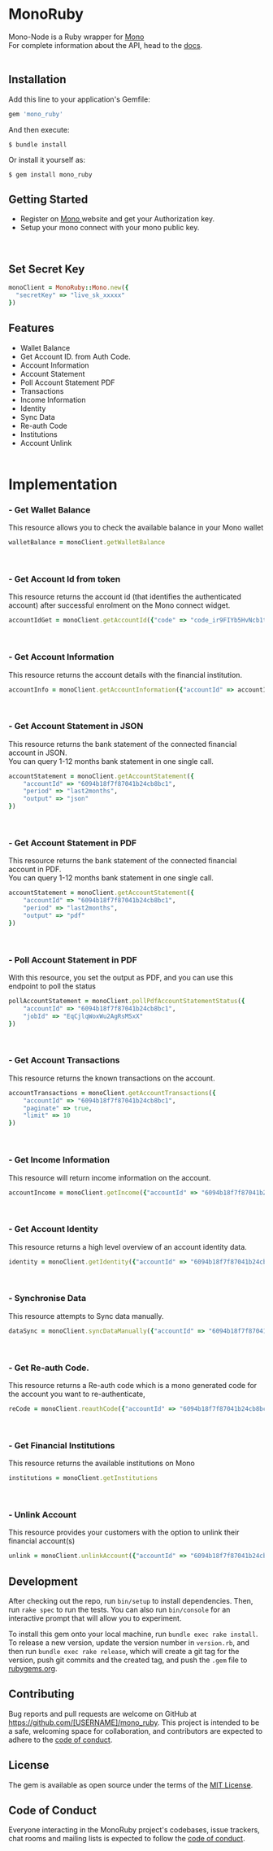 # MonoRuby

Mono-Node is a Ruby wrapper for <a href="https://mono.co"> Mono </a>  
For complete information about the API, head to the <a href="https://docs.mono.co/reference">docs</a>.
<br /><br />

## Installation

Add this line to your application's Gemfile:

```ruby
gem 'mono_ruby'
```

And then execute:

    $ bundle install

Or install it yourself as:

    $ gem install mono_ruby

## Getting Started

- Register on <a href="https://app.withmono.com/dashboard"> Mono </a>  website and get your Authorization key.
- Setup your mono connect with your mono public key.

<br/>


## Set Secret Key
```ruby
monoClient = MonoRuby::Mono.new({
  "secretKey" => "live_sk_xxxxx"
})
```


## Features

- Wallet Balance
- Get Account ID. from Auth Code.
- Account Information
- Account Statement
- Poll Account Statement PDF
- Transactions
- Income Information
- Identity
- Sync Data
- Re-auth Code
- Institutions
- Account Unlink
<br /><br />
# Implementation

### - Get Wallet Balance
This resource allows you to check the available balance in your Mono wallet

```ruby
walletBalance = monoClient.getWalletBalance
```

<br />

### - Get Account Id from token
This resource returns the account id (that identifies the authenticated account) after successful enrolment on the Mono connect widget.
```ruby
accountIdGet = monoClient.getAccountId({"code" => "code_ir9FIYb5HvNcb1tVe9Dp"})
```

<br />

### - Get Account Information
This resource returns the account details with the financial institution.

```ruby
accountInfo = monoClient.getAccountInformation({"accountId" => accountId})
```

<br />

### - Get Account Statement in JSON
This resource returns the bank statement of the connected financial account in JSON.  
You can query 1-12 months bank statement in one single call.
```ruby
accountStatement = monoClient.getAccountStatement({
    "accountId" => "6094b18f7f87041b24cb8bc1",
    "period" => "last2months",
    "output" => "json"
})
```

<br />


### - Get Account Statement in PDF
This resource returns the bank statement of the connected financial account in PDF.  
You can query 1-12 months bank statement in one single call.
```ruby
accountStatement = monoClient.getAccountStatement({
    "accountId" => "6094b18f7f87041b24cb8bc1",
    "period" => "last2months",
    "output" => "pdf"
})
```

<br />


### - Poll Account Statement in PDF
With this resource, you set the output as PDF, and you can use this endpoint to poll the status
```ruby
pollAccountStatement = monoClient.pollPdfAccountStatementStatus({
    "accountId" => "6094b18f7f87041b24cb8bc1",
    "jobId" => "EqCjlqWoxWu2AgRsMSxX"
})
```

<br />

### - Get Account Transactions
This resource returns the known transactions on the account.

```ruby
accountTransactions = monoClient.getAccountTransactions({
    "accountId" => "6094b18f7f87041b24cb8bc1",
    "paginate" => true,
    "limit" => 10
})
```

<br />


### - Get Income Information
This resource will return income information on the account.
```ruby
accountIncome = monoClient.getIncome({"accountId" => "6094b18f7f87041b24cb8bc1"})
```

<br />


### - Get Account Identity
This resource returns a high level overview of an account identity data.
```ruby
identity = monoClient.getIdentity({"accountId" => "6094b18f7f87041b24cb8bc1"})
```

<br />


### - Synchronise Data
This resource attempts to Sync data manually.
```ruby
dataSync = monoClient.syncDataManually({"accountId" => "6094b18f7f87041b24cb8bc1"})
```

<br />


### - Get Re-auth Code. 
This resource returns a Re-auth code which is a mono generated code for the account you want to re-authenticate,
```ruby
reCode = monoClient.reauthCode({"accountId" => "6094b18f7f87041b24cb8bc1"})
```

<br />


### - Get Financial Institutions
This resource returns the available institutions on Mono
```ruby
institutions = monoClient.getInstitutions
```

<br />

### - Unlink Account
This resource provides your customers with the option to unlink their financial account(s)
```ruby
unlink = monoClient.unlinkAccount({"accountId" => "6094b18f7f87041b24cb8bc1"})
```

## Development

After checking out the repo, run `bin/setup` to install dependencies. Then, run `rake spec` to run the tests. You can also run `bin/console` for an interactive prompt that will allow you to experiment.

To install this gem onto your local machine, run `bundle exec rake install`. To release a new version, update the version number in `version.rb`, and then run `bundle exec rake release`, which will create a git tag for the version, push git commits and the created tag, and push the `.gem` file to [rubygems.org](https://rubygems.org).

## Contributing

Bug reports and pull requests are welcome on GitHub at https://github.com/[USERNAME]/mono_ruby. This project is intended to be a safe, welcoming space for collaboration, and contributors are expected to adhere to the [code of conduct](https://github.com/[USERNAME]/mono_ruby/blob/master/CODE_OF_CONDUCT.md).

## License

The gem is available as open source under the terms of the [MIT License](https://opensource.org/licenses/MIT).

## Code of Conduct

Everyone interacting in the MonoRuby project's codebases, issue trackers, chat rooms and mailing lists is expected to follow the [code of conduct](https://github.com/[USERNAME]/mono_ruby/blob/master/CODE_OF_CONDUCT.md).
